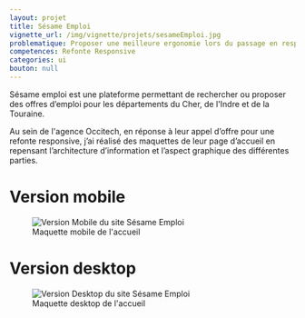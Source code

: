 ```yaml
---
layout: projet
title: Sésame Emploi
vignette_url: /img/vignette/projets/sesameEmploi.jpg
problematique: Proposer une meilleure ergonomie lors du passage en responsive.
competences: Refonte Responsive
categories: ui
bouton: null
---
```


Sésame emploi est une plateforme permettant de rechercher ou proposer des offres d’emploi pour les départements du Cher, de l'Indre et de la Touraine.

Au sein de l'agence Occitech, en réponse à leur appel d’offre pour une refonte responsive, j’ai réalisé des maquettes de leur page d’accueil en repensant l’architecture d’information et l’aspect graphique des différentes parties.



# Version mobile

<figure>
  <img src="/img/projets/sesame_emploi/mobile.png" alt="Version Mobile du site Sésame Emploi">
  <figcaption> Maquette mobile de l'accueil </figcaption>
</figure>

# Version desktop

<figure>
  <img src="/img/projets/sesame_emploi/desktop.png" alt="Version Desktop du site Sésame Emploi">
  <figcaption> Maquette desktop de l'accueil </figcaption>
</figure>
